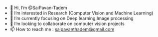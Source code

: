 - 👋 Hi, I’m @SaiPavan-Tadem
- 👀 I’m interested in Research (Computer Vision and Machine Learning)
- 🌱 I’m currently focusing on Deep learning,Image processing
- 💞️ I’m looking to collaborate on computer vision projects
- 📫 How to reach me : saipavanthadem@gmail.com

<!---
SaiPavan-Tadem/SaiPavan-Tadem is a ✨ special ✨ repository because its `README.md` (this file) appears on your GitHub profile.
You can click the Preview link to take a look at your changes.
--->
